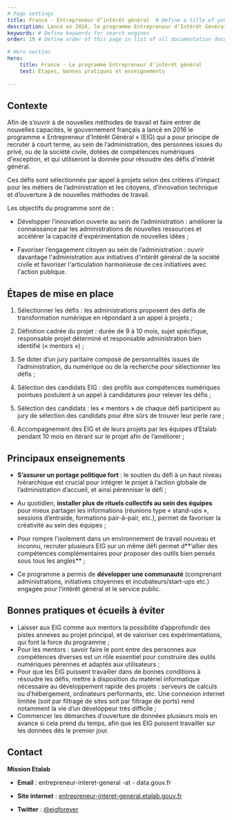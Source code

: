 ```yaml
---
# Page settings
title: France - Entrepreneur d’intérêt général  # Define a title of your page
description: Lancé en 2016, le programme Entrepreneur d'Intérêt Général a pour principe de recruter à court terme, au sein de l’administration, des personnes issues du privé, ou de la société civile, dotées de compétences numériques d'exception. # Define a description of your page
keywords: # Define keywords for search engines
order: 19 # Define order of this page in list of all documentation documents

# Hero section
hero:
    title: France - Le programme Entrepreneur d’intérêt général
    text: Étapes, bonnes pratiques et enseignements
    
---
```


## Contexte

Afin de s’ouvrir à de nouvelles méthodes de travail et faire entrer de nouvelles capacités, le gouvernement français a lancé en 2016 le programme « Entrepreneur d'Intérêt Général » (EIG) qui a pour principe de recruter à court terme, au sein de l’administration, des personnes issues du privé, ou de la société civile, dotées de compétences numériques d'exception, et qui utiliseront la donnée pour résoudre des défis d'intérêt général.

Ces défis sont sélectionnés par appel à projets selon des critères d’impact pour les métiers de l’administration et les citoyens, d’innovation technique et d’ouverture à de nouvelles méthodes de travail.

Les objectifs du programme sont de :

-   Développer l’innovation ouverte au sein de l’administration : améliorer la connaissance par les administrations de nouvelles ressources et accélérer la capacité d'expérimentation de nouvelles idées ;
    
-   Favoriser l’engagement citoyen au sein de l’administration : ouvrir davantage l'administration aux initiatives d'intérêt général de la société civile et favoriser l'articulation harmonieuse de ces initiatives avec l'action publique.


## Étapes de mise en place 

1.  Sélectionner les défis : les administrations proposent des défis de transformation numérique en répondant à un appel à projets ;
    
2.  Définition cadrée du projet : durée de 9 à 10 mois, sujet spécifique, responsable projet déterminé et responsable administration bien identifié (« mentors ») ;
    
3.  Se doter d’un jury paritaire composé de personnalités issues de l’administration, du numérique ou de la recherche pour sélectionner les défis ;
    
4.  Sélection des candidats EIG : des profils aux compétences numériques pointues postulent à un appel à candidatures pour relever les défis ;
    
5.  Sélection des candidats : les « mentors » de chaque défi participent au jury de sélection des candidats pour être sûrs de trouver leur perle rare ;
    
6.  Accompagnement des EIG et de leurs projets par les équipes d’Etalab pendant 10 mois en itérant sur le projet afin de l’améliorer ;

## Principaux enseignements   

-   **S’assurer un portage politique fort** : le soutien du défi à un haut niveau hiérarchique est crucial pour intégrer le projet à l’action globale de l’administration d’accueil, et ainsi pérenniser le défi ;
    
-   Au quotidien, **installer plus de rituels collectifs au sein des équipes** pour mieux partager les informations (réunions type « stand-ups », sessions d’entraide, formations pair-à-pair, etc.), permet de favoriser la créativité au sein des équipes ;
    
-   Pour rompre l’isolement dans un environnement de travail nouveau et inconnu, recruter plusieurs EIG sur un même défi permet d**’allier des compétences complémentaires pour proposer des outils bien pensés sous tous les angles** ;
    
-   Ce programme a permis de **développer une communauté** (comprenant administrations, initiatives citoyennes et incubateurs/start-ups etc.) engagée pour l’intérêt général et le service public.

## Bonnes pratiques et écueils à éviter

* Laisser aux EIG comme aux mentors la possibilité d’approfondir des pistes annexes au projet principal, et de valoriser ces expérimentations, qui font la force du programme ; 
* Pour les mentors : savoir faire le pont entre des personnes aux compétences diverses est un rôle essentiel pour construire des outils numériques pérennes et adaptés aux utilisateurs ; 
* Pour que les EIG puissent travailler dans de bonnes conditions à résoudre les défis, mettre à disposition du matériel informatique nécessaire au développement rapide des projets : serveurs de calculs ou d’hébergement, ordinateurs performants, etc. Une connexion internet limitée (soit par filtrage de sites soit par filtrage de ports) rend notamment la vie d’un développeur très difficile ; 
* Commencer les démarches d’ouverture de données plusieurs mois en avance si cela prend du temps, afin que les EIG puissent travailler sur les données dès le premier jour. 

## Contact

**Mission Etalab**

- **Email** : entrepreneur-interet-general -at - data.gouv.fr  

- **Site internet** : [entrepreneur-interet-general.etalab.gouv.fr](https://entrepreneur-interet-general.etalab.gouv.fr/)

- **Twitter** : [@eigforever](https://twitter.com/eigforever?lang=fr)

